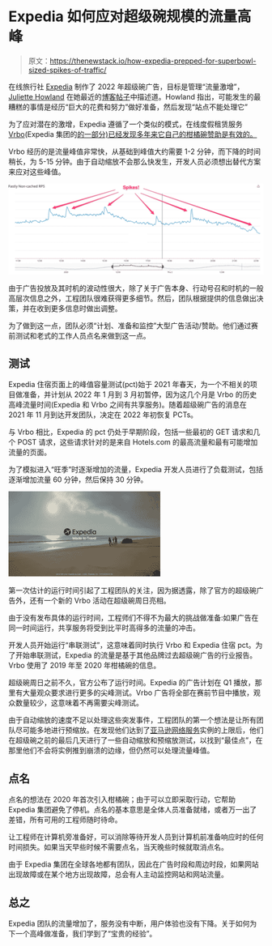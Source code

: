 # Expedia 如何应对超级碗规模的流量高峰

> 原文：<https://thenewstack.io/how-expedia-prepped-for-superbowl-sized-spikes-of-traffic/>

在线旅行社 [Expedia](https://www.expedia.com/) 制作了 2022 年超级碗广告，目标是管理“流量激增”， [Juliette Howland](https://www.linkedin.com/in/jshowland/) 在她最近的[博客帖子](https://medium.com/expedia-group-tech/how-vrbo-and-expedia-lodging-prepared-for-2022s-super-bowl-lvi-984e8d4f2faa)中描述道。Howland 指出，可能发生的最糟糕的事情是经历“巨大的花费和努力”做好准备，然后发现“站点不能处理它”

为了应对潜在的激增，Expedia 遵循了一个类似的模式，在线度假租赁服务[Vrbo](https://www.vrbo.com/?k_clickid=CjwKCAjwqauVBhBGEiwAXOepkbdbEUN5j4fhNnsveR9iNqtrMQKt1bn1R0D8MRnQ2tEf-nf3laUyphoCL7oQAvD_BwE&ds_cid=71700000085605868&ds_kids=p65271459358&ds_kid=43700065271459358&ksprof_id=700000001561967&ksdevice=c&ktarget=kwd-13405466&kloct=&klocf=9004402&ds_aid=58700007275280782&ha_t=:g:&gclid=CjwKCAjwqauVBhBGEiwAXOepkbdbEUN5j4fhNnsveR9iNqtrMQKt1bn1R0D8MRnQ2tEf-nf3laUyphoCL7oQAvD_BwE&gclsrc=aw.ds)(Expedia 集团的[的一部分)已经发现多年来它自己的柑橘碗赞助是有效的。](https://www.expediagroup.com/home/default.aspx)

Vrbo 经历的是流量峰值非常快，从基础到峰值大约需要 1-2 分钟，而下降的时间稍长，为 5-15 分钟。由于自动缩放不会那么快发生，开发人员必须想出替代方案来应对这些峰值。

![](img/1bfe7b9fec68b2dbaa16a1f0c4959a1a.png)

由于广告投放及其时机的波动性很大，除了关于广告本身、行动号召和时机的一般高层次信息之外，工程团队很难获得更多细节。然后，团队根据提供的信息做出决策，并在收到更多信息时做出调整。

为了做到这一点，团队必须“计划、准备和监控”大型广告活动/赞助。他们通过赛前测试和老式的工作人员点名来做到这一点。

## **测试**

Expedia 住宿页面上的峰值容量测试(pct)始于 2021 年春天，为一个不相关的项目做准备，并计划从 2022 年 1 月到 3 月初暂停，因为这几个月是 Vrbo 的历史高峰流量时间(Expedia 和 Vrbo 之间有共享服务)。随着超级碗广告的消息在 2021 年 11 月到达开发团队，决定在 2022 年初恢复 PCTs。

与 Vrbo 相比，Expedia 的 pct 仍处于早期阶段，包括一些最初的 GET 请求和几个 POST 请求，这些请求针对的是来自 Hotels.com 的最高流量和最有可能增加流量的页面。

为了模拟进入“旺季”时逐渐增加的流量，Expedia 开发人员进行了负载测试，包括逐渐增加流量 60 分钟，然后保持 30 分钟。

![](img/d2e3af3484929ccd7a457d8f3462469b.png)

第一次估计的运行时间引起了工程团队的关注，因为据透露，除了官方的超级碗广告外，还有一个新的 Vrbo 活动在超级碗周日亮相。

由于没有发布具体的运行时间，工程师们不得不为最大的挑战做准备:如果广告在同一时间运行，共享服务将受到比平时高得多的流量的冲击。

开发人员开始运行“串联测试”，这意味着同时执行 Vrbo 和 Expedia 住宿 pct。为了开始串联测试，Expedia 的流量是基于其他品牌过去超级碗广告的行业报告。Vrbo 使用了 2019 年至 2020 年柑橘碗的信息。

超级碗周日之前不久，官方公布了运行时间。Expedia 的广告计划在 Q1 播放，那里有大量观众要求进行更多的尖峰测试。Vrbo 广告将全部在赛前节目中播放，观众数量较少，这意味着不再需要尖峰测试。

由于自动缩放的速度不足以处理这些突发事件，工程团队的第一个想法是让所有团队尽可能多地进行预缩放。在发现他们达到了[亚马逊网络服务](https://aws.amazon.com/?utm_content=inline-mention)实例的上限后，他们在超级碗之前的最后几天进行了一些自动缩放和预缩放测试，以找到“最佳点”，在那里他们不会将实例推到崩溃的边缘，但仍然可以处理流量峰值。

## **点名**

点名的想法在 2020 年首次引入柑橘碗；由于可以立即采取行动，它帮助 Expedia 集团避免了停机。点名的基本意思是全体人员准备就绪，或者万一出了差错，所有可用的工程师随时待命。

让工程师在计算机旁准备好，可以消除等待开发人员到计算机前准备响应时的任何时间损失。如果当天早些时候不需要点名，当天晚些时候就取消点名。

由于 Expedia 集团在全球各地都有团队，因此在广告时段和周边时段，如果网站出现故障或在某个地方出现故障，总会有人主动监控网站和网站流量。

## **总之**

Expedia 团队的流量增加了，服务没有中断，用户体验也没有下降。关于如何为下一个高峰做准备，我们学到了“宝贵的经验”。

<svg xmlns:xlink="http://www.w3.org/1999/xlink" viewBox="0 0 68 31" version="1.1"><title>Group</title> <desc>Created with Sketch.</desc></svg>